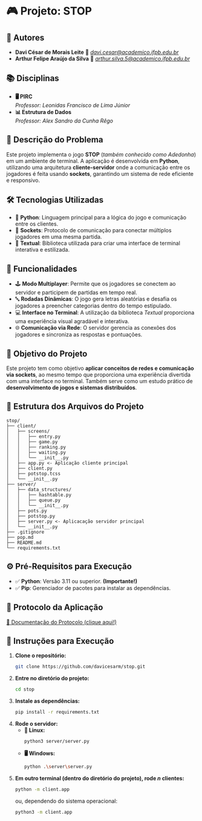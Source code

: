 # 🎮 Projeto: STOP

## 👥 Autores
- **Davi César de Morais Leite** 📧 *davi.cesar@academico.ifpb.edu.br*
- **Arthur Felipe Araújo da Silva** 📧 *arthur.silva.5@academico.ifpb.edu.br*

## 📚 Disciplinas
- **🖥️ PIRC**  
  *Professor: Leonidas Francisco de Lima Júnior*
- **📊 Estrutura de Dados**  
  *Professor: Alex Sandro da Cunha Rêgo*

## 📝 Descrição do Problema
Este projeto implementa o jogo **STOP** (*também conhecido como Adedonha*) em um ambiente de terminal. A aplicação é desenvolvida em **Python**, utilizando uma arquitetura **cliente-servidor** onde a comunicação entre os jogadores é feita usando **sockets**, garantindo um sistema de rede eficiente e responsivo.  

## 🛠️ Tecnologias Utilizadas
- 🐍 **Python**: Linguagem principal para a lógica do jogo e comunicação entre os clientes.
- 🔗 **Sockets**: Protocolo de comunicação para conectar múltiplos jogadores em uma mesma partida.
- 🎨 **Textual**: Biblioteca utilizada para criar uma interface de terminal interativa e estilizada.

## 🎯 Funcionalidades
- 🕹️ **Modo Multiplayer**: Permite que os jogadores se conectem ao servidor e participem de partidas em tempo real.
- 🔤 **Rodadas Dinâmicas**: O jogo gera letras aleatórias e desafia os jogadores a preencher categorias dentro do tempo estipulado.
- 💻 **Interface no Terminal**: A utilização da biblioteca *Textual* proporciona uma experiência visual agradável e interativa.
- 🌐 **Comunicação via Rede**: O servidor gerencia as conexões dos jogadores e sincroniza as respostas e pontuações.

## 🎯 Objetivo do Projeto
Este projeto tem como objetivo **aplicar conceitos de redes e comunicação via sockets**, ao mesmo tempo que proporciona uma experiência divertida com uma interface no terminal. Também serve como um estudo prático de **desenvolvimento de jogos e sistemas distribuídos**.

## 📂 Estrutura dos Arquivos do Projeto

```plaintext
stop/
├── client/
│   ├── screens/
│   │   ├── entry.py
│   │   ├── game.py
│   │   ├── ranking.py
│   │   ├── waiting.py
│   │   └── __init__.py
│   ├── app.py <- Aplicação cliente principal
│   ├── client.py
│   ├── potstop.tcss
│   └── __init__.py
├── server/
│   ├── data_structures/
│   │   ├── hashtable.py
│   │   ├── queue.py
│   │   └── __init__.py
│   ├── pots.py
│   ├── potstop.py
│   ├── server.py <- Aplicacação servidor principal
│   └── __init__.py
├── .gitignore
├── pop.md
├── README.md
└── requirements.txt
```

## ⚙️ Pré-Requisitos para Execução
- ✅ **Python**: Versão 3.11 ou superior. **(Importante!)**
- ✅ **Pip**: Gerenciador de pacotes para instalar as dependências.

## 🔗 Protocolo da Aplicação
[📜 Documentação do Protocolo (clique aqui!)](pop.md)

## 🚀 Instruções para Execução

1. **Clone o repositório:**  
   ```bash
   git clone https://github.com/davicesarm/stop.git
   ```
2. **Entre no diretório do projeto:**  
   ```bash
   cd stop
   ```
3. **Instale as dependências:**  
   ```bash
   pip install -r requirements.txt
   ```
4. **Rode o servidor:**  
   - **🐧 Linux:**  
     ```bash
     python3 server/server.py
     ```
   - **🖥️ Windows:**  
     ```bash
     python .\server\server.py
     ```
5. **Em outro terminal (dentro do diretório do projeto), rode *n* clientes:**  
   ```bash
   python -m client.app
   ```
   ou, dependendo do sistema operacional:  
   ```bash
   python3 -m client.app
   ```
